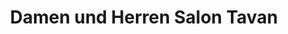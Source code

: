 ---
title: "Damen und Herren Salon Tavan"
url: /duisburg/damen-und-herren-salon-tavan/
shop: Friseur
---